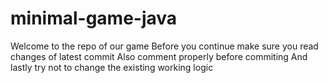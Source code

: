 # minimal-game-java
Welcome to the repo of our game
Before you continue make sure you read changes of latest commit
Also comment properly before commiting
And lastly try not to change the existing working logic
